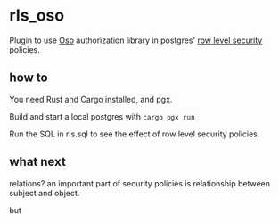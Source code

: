 # rls_oso

Plugin to use [Oso](https://docs.osohq.com/) authorization library in postgres' [row level security](https://www.postgresql.org/docs/current/ddl-rowsecurity.html) policies.

## how to

You need Rust and Cargo installed, and [pgx](https://github.com/tcdi/pgx).

Build and start a local postgres with `cargo pgx run`

Run the SQL in rls.sql to see the effect of row level security policies.

## what next

relations? an important part of security policies is relationship between subject and object. 

but 
